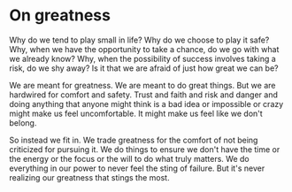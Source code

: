 # On greatness

Why do we tend to play small in life? Why do we choose to play it safe? Why, when we have the opportunity to take a chance, do we go with what we already know? Why, when the possibility of success involves taking a risk, do we shy away? Is it that we are afraid of just how great we can be?

We are meant for greatness. We are meant to do great things. But we are hardwired for comfort and safety. Trust and faith and risk and danger and doing anything that anyone might think is a bad idea or impossible or crazy might make us feel uncomfortable. It might make us feel like we don't belong.

So instead we fit in. We trade greatness for the comfort of not being criticized for pursuing it. We do things to ensure we don't have the time or the energy or the focus or the will to do what truly matters. We do everything in our power to never feel the sting of failure. But it's never realizing our greatness that stings the most.
